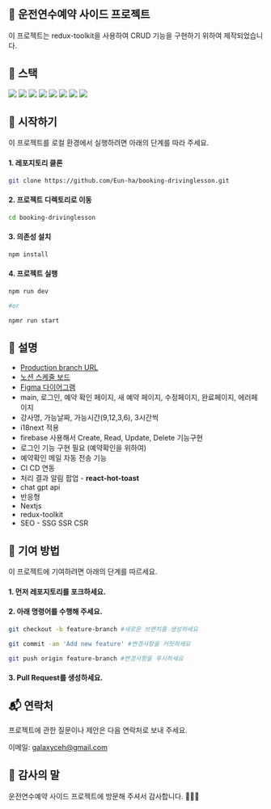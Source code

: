 ## 🌟 운전연수예약 사이드 프로젝트

이 프로젝트는 redux-toolkit을 사용하여 CRUD 기능을 구현하기 위하여 제작되었습니다.

## 🎯 스택

<img src="https://img.shields.io/badge/html5-E34F26?style=for-the-badge&logo=html5&logoColor=white">
<img src="https://img.shields.io/badge/css-1572B6?style=for-the-badge&logo=CSS3&logoColor=white">
<img src="https://img.shields.io/badge/tailwind CSS-FF6D70?style=for-the-badge&logo=tailwindcss&logoColor=white">
<img src="https://img.shields.io/badge/javascript-F7DF1E?style=for-the-badge&logo=javascript&logoColor=black">
<img src="https://img.shields.io/badge/typescript-7033FD?style=for-the-badge&logo=typescript&logoColor=white">
<img src="https://img.shields.io/badge/react-61DAFB?style=for-the-badge&logo=react&logoColor=black">
<img src="https://img.shields.io/badge/next.js-E50914?style=for-the-badge&logo=nextdotjs&logoColor=white">
<img src="https://img.shields.io/badge/github-006600?style=for-the-badge&logo=github&logoColor=white">

## 🚀 시작하기

이 프로젝트를 로컬 환경에서 실행하려면 아래의 단계를 따라 주세요.

#### 1. 레포지토리 클론

```bash
git clone https://github.com/Eun-ha/booking-drivinglesson.git
```

#### 2. 프로젝트 디렉토리로 이동

```bash
cd booking-drivinglesson
```

#### 3. 의존성 설치

```bash
npm install
```

#### 4. 프로젝트 실행

```bash
npm run dev

#or

npmr run start
```

## 📑 설명

- [Production branch URL](https://booking-drivinglesson.vercel.app/)
- [노션 스케줄 보드](https://woolen-alligator-14f.notion.site/e244b3f57f604023b52d95c95cf61795?v=eeadb61064bd4cd5b81fc4a7ec4f3886)
- [Figma 다이어그램](https://www.figma.com/board/WFRFhD8oWJBm6ON0HA3W9m/%EC%9A%B4%EC%A0%84%EC%97%B0%EC%88%98%EC%98%88%EC%95%BD%ED%8E%98%EC%9D%B4%EC%A7%80?node-id=0-1&p=f&t=E3mFy0X7fJpRWc5R-0)
- main, 로그인, 예약 확인 페이지, 새 예약 페이지, 수정페이지, 완료페이지, 에러페이지
- 강사명, 가능날짜, 가능시간(9,12,3,6), 3시간씩
- i18next 적용
- firebase 사용해서 Create, Read, Update, Delete 기능구현
- 로그인 기능 구현 필요 (예약확인을 위하여)
- 예약확인 메일 자동 전송 기능
- CI CD 연동
- 처리 결과 알림 팝업 - **react-hot-toast**
- chat gpt api
- 반응형
- Nextjs
- redux-toolkit
- SEO - SSG SSR CSR

## 🤝 기여 방법

이 프로젝트에 기여하려면 아래의 단계를 따르세요.<br>

#### 1. 먼저 레포지토리를 포크하세요.

#### 2. 아래 명령어를 수행해 주세요.

```bash
git checkout -b feature-branch #새로운 브랜치를 생성하세요

git commit -am 'Add new feature' #변경사항을 커밋하세요

git push origin feature-branch #변경사항을 푸시하세요

```

#### 3. Pull Request를 생성하세요.

## 📬 연락처

프로젝트에 관한 질문이나 제안은 다음 연락처로 보내 주세요.

이메일: galaxyceh@gmail.com

## 🙏 감사의 말

운전연수예약 사이드 프로젝트에 방문해 주셔서 감사합니다. 🧑‍💻🎉
